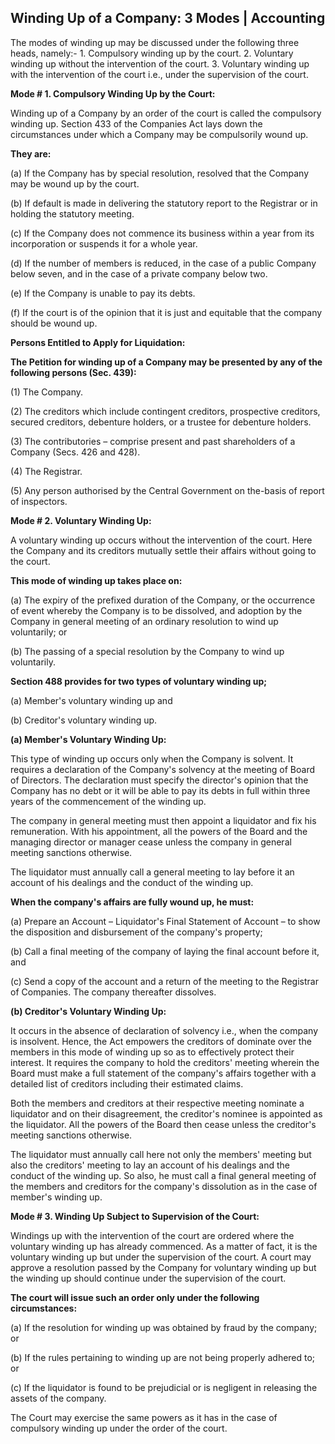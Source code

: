 ## Winding Up of a Company: 3 Modes | Accounting

The modes of winding up may be discussed under the following three heads, namely:- 1. Compulsory winding up by the court.  2. Voluntary winding up without the intervention of the court.  3. Voluntary winding up with the intervention of the court i.e., under the supervision of the court.

**Mode # 1. Compulsory Winding Up by the Court:**

Winding up of a Company by an order of the court is called the compulsory winding up. Section 433 of the Companies Act lays down the circumstances under which a Company may be compulsorily wound up.

**They are:**

(a) If the Company has by special resolution, resolved that the Company may be wound up by the court.

(b) If default is made in delivering the statutory report to the Registrar or in holding the statutory meeting.

(c) If the Company does not commence its business within a year from its incorporation or suspends it for a whole year.

(d) If the number of members is reduced, in the case of a public Company below seven, and in the case of a private company below two.

(e) If the Company is unable to pay its debts.

(f) If the court is of the opinion that it is just and equitable that the company should be wound up.

**Persons Entitled to Apply for Liquidation:**

**The Petition for winding up of a Company may be presented by any of the following persons (Sec. 439):**

(1) The Company.

(2) The creditors which include contingent creditors, prospective creditors, secured creditors, debenture holders, or a trustee for debenture holders.

(3) The contributories – comprise present and past shareholders of a Company (Secs. 426 and 428).

(4) The Registrar.

(5) Any person authorised by the Central Government on the-basis of report of inspectors.

**Mode # 2. Voluntary Winding Up:**

A voluntary winding up occurs without the intervention of the court. Here the Company and its creditors mutually settle their affairs without going to the court.

**This mode of winding up takes place on:**

(a) The expiry of the prefixed duration of the Company, or the occurrence of event whereby the Company is to be dissolved, and adoption by the Company in general meeting of an ordinary resolution to wind up voluntarily; or

(b) The passing of a special resolution by the Company to wind up voluntarily.

**Section 488 provides for two types of voluntary winding up;**

(a) Member&#39;s voluntary winding up and

(b) Creditor&#39;s voluntary winding up.

**(a) Member&#39;s Voluntary Winding Up:**

This type of winding up occurs only when the Company is solvent. It requires a declaration of the Company&#39;s solvency at the meeting of Board of Directors. The declaration must specify the director&#39;s opinion that the Company has no debt or it will be able to pay its debts in full within three years of the commencement of the winding up.

The company in general meeting must then appoint a liquidator and fix his remuneration. With his appointment, all the powers of the Board and the managing director or manager cease unless the company in general meeting sanctions otherwise.

The liquidator must annually call a general meeting to lay before it an account of his dealings and the conduct of the winding up.

**When the company&#39;s affairs are fully wound up, he must:**

(a) Prepare an Account – Liquidator&#39;s Final Statement of Account – to show the disposition and disbursement of the company&#39;s property;

(b) Call a final meeting of the company of laying the final account before it, and

(c) Send a copy of the account and a return of the meeting to the Registrar of Companies. The company thereafter dissolves.

**(b) Creditor&#39;s Voluntary Winding Up:**

It occurs in the absence of declaration of solvency i.e., when the company is insolvent. Hence, the Act empowers the creditors of dominate over the members in this mode of winding up so as to effectively protect their interest. It requires the company to hold the creditors&#39; meeting wherein the Board must make a full statement of the company&#39;s affairs together with a detailed list of creditors including their estimated claims.

Both the members and creditors at their respective meeting nominate a liquidator and on their disagreement, the creditor&#39;s nominee is appointed as the liquidator. All the powers of the Board then cease unless the creditor&#39;s meeting sanctions otherwise.

The liquidator must annually call here not only the members&#39; meeting but also the creditors&#39; meeting to lay an account of his dealings and the conduct of the winding up. So also, he must call a final general meeting of the members and creditors for the company&#39;s dissolution as in the case of member&#39;s winding up.

**Mode # 3. Winding Up Subject to Supervision of the Court:**

Windings up with the intervention of the court are ordered where the voluntary winding up has already commenced. As a matter of fact, it is the voluntary winding up but under the supervision of the court. A court may approve a resolution passed by the Company for voluntary winding up but the winding up should continue under the supervision of the court.

**The court will issue such an order only under the following circumstances:**

(a) If the resolution for winding up was obtained by fraud by the company; or

(b) If the rules pertaining to winding up are not being properly adhered to; or

(c) If the liquidator is found to be prejudicial or is negligent in releasing the assets of the company.

The Court may exercise the same powers as it has in the case of compulsory winding up under the order of the court.